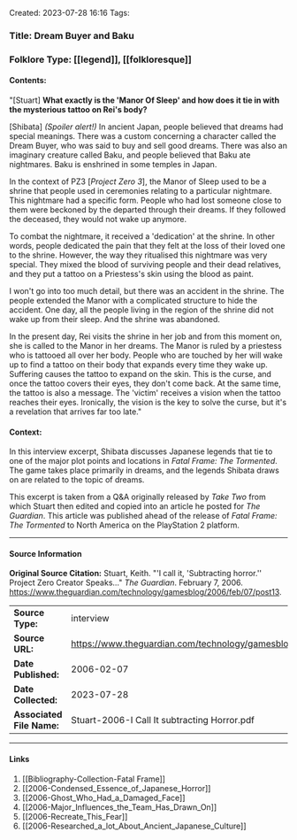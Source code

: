 Created: 2023-07-28 16:16
Tags:

### Title:  Dream Buyer and Baku
### Folklore Type:  [[legend]], [[folkloresque]]

#### Contents:
"\[Stuart]  **What exactly is the 'Manor Of Sleep' and how does it tie in with the mysterious tattoo on Rei's body?**

\[Shibata]  _(Spoiler alert!)_ In ancient Japan, people believed that dreams had special meanings. There was a custom concerning a character called the Dream Buyer, who was said to buy and sell good dreams. There was also an imaginary creature called Baku, and people believed that Baku ate nightmares. Baku is enshrined in some temples in Japan.

In the context of PZ3 \[_Project Zero 3_], the Manor of Sleep used to be a shrine that people used in ceremonies relating to a particular nightmare. This nightmare had a specific form. People who had lost someone close to them were beckoned by the departed through their dreams. If they followed the deceased, they would not wake up anymore.

To combat the nightmare, it received a 'dedication' at the shrine. In other words, people dedicated the pain that they felt at the loss of their loved one to the shrine. However, the way they ritualised this nightmare was very special. They mixed the blood of surviving people and their dead relatives, and they put a tattoo on a Priestess's skin using the blood as paint.

I won't go into too much detail, but there was an accident in the shrine. The people extended the Manor with a complicated structure to hide the accident. One day, all the people living in the region of the shrine did not wake up from their sleep. And the shrine was abandoned.

In the present day, Rei visits the shrine in her job and from this moment on, she is called to the Manor in her dreams. The Manor is ruled by a priestess who is tattooed all over her body. People who are touched by her will wake up to find a tattoo on their body that expands every time they wake up. Suffering causes the tattoo to expand on the skin. This is the curse, and once the tattoo covers their eyes, they don't come back. At the same time, the tattoo is also a message. The 'victim' receives a vision when the tattoo reaches their eyes. Ironically, the vision is the key to solve the curse, but it's a revelation that arrives far too late."

#### Context:
In this interview excerpt, Shibata discusses Japanese legends that tie to one of the major plot points and locations in _Fatal Frame: The Tormented_.  The game takes place primarily in dreams, and the legends Shibata draws on are related to the topic of dreams.

This excerpt is taken from a Q&A originally released by _Take Two_ from which Stuart then edited and copied into an article he posted for _The Guardian_.  This article was published ahead of the release of _Fatal Frame: The Tormented_ to North America on the PlayStation 2 platform.


----
#### Source Information
**Original Source Citation:**
	Stuart, Keith. "'I call it, 'Subtracting horror.'' Project Zero Creator Speaks..." _The Guardian_. February 7, 2006.  https://www.theguardian.com/technology/gamesblog/2006/feb/07/post13.

| | |
| --- | --- |
| **Source Type:** | interview |
| **Source URL:** | https://www.theguardian.com/technology/gamesblog/2006/feb/07/post13 |
| **Date Published:** | 2006-02-07 |
| **Date Collected:** | 2023-07-28 |
| **Associated File Name:** | Stuart-2006-I Call It subtracting Horror.pdf |

---
#### Links
1. [[Bibliography-Collection-Fatal Frame]]
2. [[2006-Condensed_Essence_of_Japanese_Horror]]
3. [[2006-Ghost_Who_Had_a_Damaged_Face]]
4. [[2006-Major_Influences_the_Team_Has_Drawn_On]]
5. [[2006-Recreate_This_Fear]]
6. [[2006-Researched_a_lot_About_Ancient_Japanese_Culture]]
